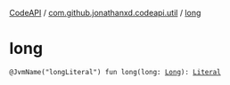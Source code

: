 [CodeAPI](../index.md) / [com.github.jonathanxd.codeapi.util](index.md) / [long](.)

# long

`@JvmName("longLiteral") fun long(long: `[`Long`](https://kotlinlang.org/api/latest/jvm/stdlib/kotlin/-long/index.html)`): `[`Literal`](../com.github.jonathanxd.codeapi.literal/-literal/index.md)